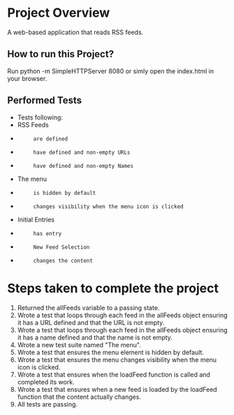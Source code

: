 # Project Overview

A web-based application that reads RSS feeds.


## How to run this Project?

Run python -m SimpleHTTPServer 8080 or simly open the index.html in your browser.

## Performed Tests
 * Tests following: 
 * RSS Feeds
 *          are defined
 *          have defined and non-empty URLs
 *          have defined and non-empty Names
 * The menu
 *          is hidden by default
 *          changes visibility when the menu icon is clicked
 * Initial Entries
 *          has entry
 *          New Feed Selection
 *          changes the content
 
# Steps taken to complete the project

1. Returned the allFeeds variable to a passing state.
2. Wrote a test that loops through each feed in the allFeeds object ensuring it has a URL defined and that the URL is not empty.
3. Wrote a test that loops through each feed in the allFeeds object ensuring it has a name defined and that the name is not empty.
4. Wrote a new test suite named "The menu".
5. Wrote a test that ensures the menu element is hidden by default. 
6. Wrote a test that ensures the menu changes visibility when the menu icon is clicked. 
7. Wrote a test that ensures when the loadFeed function is called and completed its work.
8. Wrote a test that ensures when a new feed is loaded by the loadFeed function that the content actually changes. 
9. All tests are passing.
